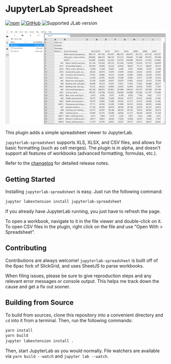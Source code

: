 # JupyterLab Spreadsheet

[![npm](https://img.shields.io/npm/v/jupyterlab-spreadsheet.svg?style=flat-square)](https://www.npmjs.com/package/jupyterlab-spreadsheet)
[![GitHub](https://img.shields.io/github/license/quigleyj97/jupyterlab-spreadsheet.svg?style=flat-square)](https://github.com/quigleyj97/jupyterlab-spreadsheet/blob/master/LICENSE.md)
![Supported JLab version](https://img.shields.io/badge/JupyterLab-1.0-green.svg?style=flat-square)

![Image depicting the plugin displaying a simple XLS workbook](./screenshot.png)

This plugin adds a simple spreadsheet viewer to JupyterLab.

`jupyterlab-spreadsheet` supports XLS, XLSX, and CSV files, and allows for
basic formatting (such as cell merges). The plugin is in alpha, and doesn't
support all features of workbooks (advanced formatting, formulas, etc.).

Refer to the [changelog](./Changelog.md) for detailed release notes.

## Getting Started

Installing `jupyterlab-spreadsheet` is easy. Just run the following command:

```bash
jupyter labextension install jupyterlab-spreadsheet
```

If you already have JupyterLab running, you just have to refresh the page.

To open a workbook, navigate to it in the file viewer and double-click on it.
To open CSV files in the plugin, right click on the file and use
"Open With > Spreadsheet".

## Contributing

Contributions are always welcome! `jupyterlab-spreadsheet` is built off of
the 6pac fork of SlickGrid, and uses SheetJS to parse workbooks.

When filing issues, please be sure to give reproduction steps and any relevant
error messages or console output. This helps me track down the cause and get a
fix out sooner.

## Building from Source

To build from sources, clone this repository into a convenient directory and
`cd` into it from a terminal. Then, run the following commands:

```bash
yarn install
yarn build
jupyter labextension install .
```

Then, start JupyterLab as you would normally. File watchers are available via
`yarn build --watch` and `jupyter lab --watch`.
